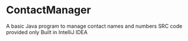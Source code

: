 # ContactManager
A basic Java program to manage contact names and numbers
SRC code provided only
Built in IntelliJ IDEA
